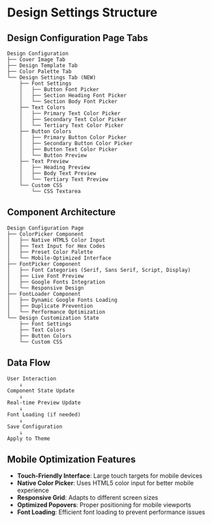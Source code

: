 # Design Settings Structure

## Design Configuration Page Tabs

```
Design Configuration
├── Cover Image Tab
├── Design Template Tab
├── Color Palette Tab
└── Design Settings Tab (NEW)
    ├── Font Settings
    │   ├── Button Font Picker
    │   ├── Section Heading Font Picker
    │   └── Section Body Font Picker
    ├── Text Colors
    │   ├── Primary Text Color Picker
    │   ├── Secondary Text Color Picker
    │   └── Tertiary Text Color Picker
    ├── Button Colors
    │   ├── Primary Button Color Picker
    │   ├── Secondary Button Color Picker
    │   ├── Button Text Color Picker
    │   └── Button Preview
    ├── Text Preview
    │   ├── Heading Preview
    │   ├── Body Text Preview
    │   └── Tertiary Text Preview
    └── Custom CSS
        └── CSS Textarea
```

## Component Architecture

```
Design Configuration Page
├── ColorPicker Component
│   ├── Native HTML5 Color Input
│   ├── Text Input for Hex Codes
│   ├── Preset Color Palette
│   └── Mobile-Optimized Interface
├── FontPicker Component
│   ├── Font Categories (Serif, Sans Serif, Script, Display)
│   ├── Live Font Preview
│   ├── Google Fonts Integration
│   └── Responsive Design
├── FontLoader Component
│   ├── Dynamic Google Fonts Loading
│   ├── Duplicate Prevention
│   └── Performance Optimization
└── Design Customization State
    ├── Font Settings
    ├── Text Colors
    ├── Button Colors
    └── Custom CSS
```

## Data Flow

```
User Interaction
    ↓
Component State Update
    ↓
Real-time Preview Update
    ↓
Font Loading (if needed)
    ↓
Save Configuration
    ↓
Apply to Theme
```

## Mobile Optimization Features

- **Touch-Friendly Interface**: Large touch targets for mobile devices
- **Native Color Picker**: Uses HTML5 color input for better mobile experience
- **Responsive Grid**: Adapts to different screen sizes
- **Optimized Popovers**: Proper positioning for mobile viewports
- **Font Loading**: Efficient font loading to prevent performance issues
